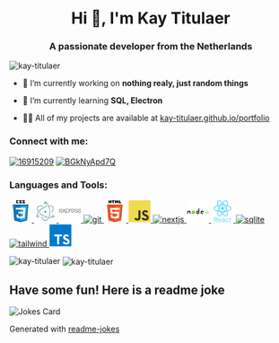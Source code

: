 <h1 align="center">Hi 👋, I'm Kay Titulaer</h1>
<h3 align="center">A passionate developer from the Netherlands</h3>

<p align="left"> <img src="https://komarev.com/ghpvc/?username=kay-titulaer&label=Profile%20views&color=0e75b6&style=flat" alt="kay-titulaer" /> </p>

- 🔭 I’m currently working on **nothing realy, just random things**

- 🌱 I’m currently learning **SQL, Electron**

- 👨‍💻 All of my projects are available at [kay-titulaer.github.io/portfolio](kay-titulaer.github.io/portfolio)

<!-- - 📄 Know about my experiences [kay-titulaer.github.io/resume](https://kay-titulaer.github.io/resume)-->
<h3 align="left">Connect with me:</h3>
<p align="left">
<a href="https://stackoverflow.com/users/16915209" target="blank"><img align="center" src="https://raw.githubusercontent.com/rahuldkjain/github-profile-readme-generator/master/src/images/icons/Social/stack-overflow.svg" alt="16915209" height="30" width="40" /></a>
<a href="https://discord.gg/BGkNyApd7Q" target="blank"><img align="center" src="https://raw.githubusercontent.com/rahuldkjain/github-profile-readme-generator/master/src/images/icons/Social/discord.svg" alt="BGkNyApd7Q" height="30" width="40" /></a>
</p>

<h3 align="left">Languages and Tools:</h3>
<p align="left"> <a href="https://www.w3schools.com/css/" target="_blank" rel="noreferrer"> <img src="https://raw.githubusercontent.com/devicons/devicon/master/icons/css3/css3-original-wordmark.svg" alt="css3" width="40" height="40"/> </a> <a href="https://www.electronjs.org" target="_blank" rel="noreferrer"> <img src="https://raw.githubusercontent.com/devicons/devicon/master/icons/electron/electron-original.svg" alt="electron" width="40" height="40"/> </a> <a href="https://expressjs.com" target="_blank" rel="noreferrer"> <img src="https://raw.githubusercontent.com/devicons/devicon/master/icons/express/express-original-wordmark.svg" alt="express" width="40" height="40"/> </a> <a href="https://git-scm.com/" target="_blank" rel="noreferrer"> <img src="https://www.vectorlogo.zone/logos/git-scm/git-scm-icon.svg" alt="git" width="40" height="40"/> </a> <a href="https://www.w3.org/html/" target="_blank" rel="noreferrer"> <img src="https://raw.githubusercontent.com/devicons/devicon/master/icons/html5/html5-original-wordmark.svg" alt="html5" width="40" height="40"/> </a> <a href="https://developer.mozilla.org/en-US/docs/Web/JavaScript" target="_blank" rel="noreferrer"> <img src="https://raw.githubusercontent.com/devicons/devicon/master/icons/javascript/javascript-original.svg" alt="javascript" width="40" height="40"/> </a> <a href="https://nextjs.org/" target="_blank" rel="noreferrer"> <img src="https://cdn.worldvectorlogo.com/logos/nextjs-2.svg" alt="nextjs" width="40" height="40"/> </a> <a href="https://nodejs.org" target="_blank" rel="noreferrer"> <img src="https://raw.githubusercontent.com/devicons/devicon/master/icons/nodejs/nodejs-original-wordmark.svg" alt="nodejs" width="40" height="40"/> </a> <a href="https://reactjs.org/" target="_blank" rel="noreferrer"> <img src="https://raw.githubusercontent.com/devicons/devicon/master/icons/react/react-original-wordmark.svg" alt="react" width="40" height="40"/> </a> <a href="https://www.sqlite.org/" target="_blank" rel="noreferrer"> <img src="https://www.vectorlogo.zone/logos/sqlite/sqlite-icon.svg" alt="sqlite" width="40" height="40"/> </a> <a href="https://tailwindcss.com/" target="_blank" rel="noreferrer"> <img src="https://www.vectorlogo.zone/logos/tailwindcss/tailwindcss-icon.svg" alt="tailwind" width="40" height="40"/> </a> <a href="https://www.typescriptlang.org/" target="_blank" rel="noreferrer"> <img src="https://raw.githubusercontent.com/devicons/devicon/master/icons/typescript/typescript-original.svg" alt="typescript" width="40" height="40"/> </a> </p>

<p><img align="left" src="https://github-readme-stats.vercel.app/api/top-langs?username=kay-titulaer&show_icons=true&locale=en&layout=compact" alt="kay-titulaer" /></p>

<p>&nbsp;<img align="center" src="https://github-readme-stats.vercel.app/api?username=kay-titulaer&show_icons=true&locale=en" alt="kay-titulaer" /></p>

## Have some fun! Here is a readme joke
![Jokes Card](https://readme-jokes.vercel.app/api)

Generated with [readme-jokes](https://github.com/ABSphreak/readme-jokes)
